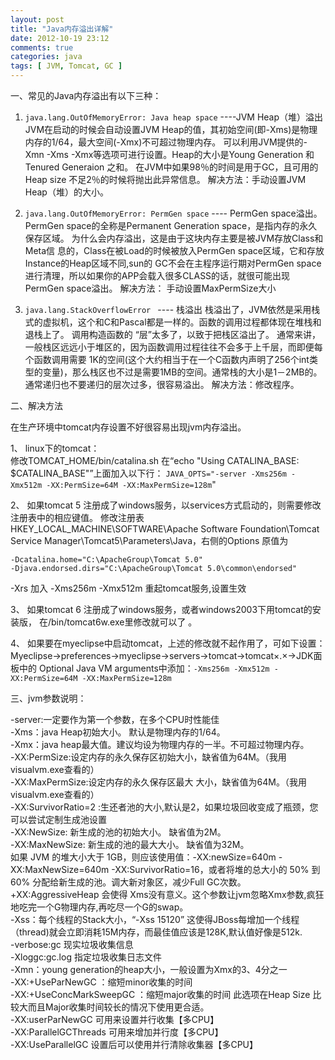 ```yaml
---
layout: post
title: "Java内存溢出详解"
date: 2012-10-19 23:12
comments: true
categories: java
tags: [ JVM, Tomcat, GC ]
---
```



一、常见的Java内存溢出有以下三种：

1. `java.lang.OutOfMemoryError: Java heap space` ----JVM Heap（堆）溢出
JVM在启动的时候会自动设置JVM Heap的值，其初始空间(即-Xms)是物理内存的1/64，最大空间(-Xmx)不可超过物理内存。
可以利用JVM提供的-Xmn -Xms -Xmx等选项可进行设置。Heap的大小是Young Generation 和Tenured Generaion 之和。
在JVM中如果98％的时间是用于GC，且可用的Heap size 不足2％的时候将抛出此异常信息。
解决方法：手动设置JVM Heap（堆）的大小。    
 <!--more-->   
2. `java.lang.OutOfMemoryError: PermGen space`  ---- PermGen space溢出。 
PermGen space的全称是Permanent Generation space，是指内存的永久保存区域。
为什么会内存溢出，这是由于这块内存主要是被JVM存放Class和Meta信 息的，Class在被Load的时候被放入PermGen space区域，它和存放Instance的Heap区域不同,sun的 GC不会在主程序运行期对PermGen space进行清理，所以如果你的APP会载入很多CLASS的话，就很可能出现PermGen space溢出。
解决方法： 手动设置MaxPermSize大小

3. `java.lang.StackOverflowError `  ---- 栈溢出
栈溢出了，JVM依然是采用栈式的虚拟机，这个和C和Pascal都是一样的。函数的调用过程都体现在堆栈和退栈上了。
调用构造函数的 “层”太多了，以致于把栈区溢出了。
通常来讲，一般栈区远远小于堆区的，因为函数调用过程往往不会多于上千层，而即便每个函数调用需要 1K的空间(这个大约相当于在一个C函数内声明了256个int类型的变量)，那么栈区也不过是需要1MB的空间。通常栈的大小是1－2MB的。
通常递归也不要递归的层次过多，很容易溢出。
解决方法：修改程序。


二、解决方法

在生产环境中tomcat内存设置不好很容易出现jvm内存溢出。

1、 linux下的tomcat：  
修改TOMCAT_HOME/bin/catalina.sh 
在“echo "Using CATALINA_BASE: $CATALINA_BASE"”上面加入以下行： 
`JAVA_OPTS="-server -Xms256m -Xmx512m -XX:PermSize=64M -XX:MaxPermSize=128m`" 

2、 如果tomcat 5 注册成了windows服务，以services方式启动的，则需要修改注册表中的相应键值。
修改注册表HKEY_LOCAL_MACHINE\SOFTWARE\Apache Software Foundation\Tomcat Service Manager\Tomcat5\Parameters\Java，右侧的Options
原值为

```shell
-Dcatalina.home="C:\ApacheGroup\Tomcat 5.0"
-Djava.endorsed.dirs="C:\ApacheGroup\Tomcat 5.0\common\endorsed"
```
-Xrs
加入 -Xms256m -Xmx512m 
重起tomcat服务,设置生效

3、 如果tomcat 6 注册成了windows服务，或者windows2003下用tomcat的安装版，
在/bin/tomcat6w.exe里修改就可以了 。

 

4、 如果要在myeclipse中启动tomcat，上述的修改就不起作用了，可如下设置：
Myeclipse->preferences->myeclipse->servers->tomcat->tomcat×.×->JDK面板中的
Optional Java VM arguments中添加：`-Xms256m -Xmx512m -XX:PermSize=64M -XX:MaxPermSize=128m`

 

三、jvm参数说明：

-server:一定要作为第一个参数，在多个CPU时性能佳    
-Xms：java Heap初始大小。 默认是物理内存的1/64。   
-Xmx：java heap最大值。建议均设为物理内存的一半。不可超过物理内存。  
-XX:PermSize:设定内存的永久保存区初始大小，缺省值为64M。（我用visualvm.exe查看的）   
-XX:MaxPermSize:设定内存的永久保存区最大 大小，缺省值为64M。（我用visualvm.exe查看的）   
-XX:SurvivorRatio=2  :生还者池的大小,默认是2，如果垃圾回收变成了瓶颈，您可以尝试定制生成池设置    
-XX:NewSize: 新生成的池的初始大小。 缺省值为2M。  
-XX:MaxNewSize: 新生成的池的最大大小。   缺省值为32M。   
如果 JVM 的堆大小大于 1GB，则应该使用值：-XX:newSize=640m -XX:MaxNewSize=640m -XX:SurvivorRatio=16，或者将堆的总大小的 50% 到 60% 分配给新生成的池。调大新对象区，减少Full GC次数。  
+XX:AggressiveHeap 会使得 Xms没有意义。这个参数让jvm忽略Xmx参数,疯狂地吃完一个G物理内存,再吃尽一个G的swap。   
-Xss：每个线程的Stack大小，“-Xss 15120” 这使得JBoss每增加一个线程（thread)就会立即消耗15M内存，而最佳值应该是128K,默认值好像是512k.    
-verbose:gc 现实垃圾收集信息    
-Xloggc:gc.log 指定垃圾收集日志文件  
-Xmn：young generation的heap大小，一般设置为Xmx的3、4分之一    
-XX:+UseParNewGC ：缩短minor收集的时间    
-XX:+UseConcMarkSweepGC ：缩短major收集的时间 此选项在Heap Size 比较大而且Major收集时间较长的情况下使用更合适。   
-XX:userParNewGC 可用来设置并行收集【多CPU】   
-XX:ParallelGCThreads 可用来增加并行度【多CPU】   
-XX:UseParallelGC 设置后可以使用并行清除收集器【多CPU】   